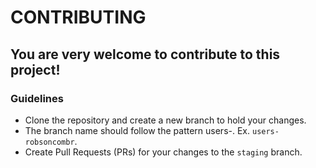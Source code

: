 # CONTRIBUTING

## You are very welcome to contribute to this project!

### Guidelines

- Clone the repository and create a new branch to hold your changes.
- The branch name should follow the pattern users-<GitHub-username>. Ex. `users-robsoncombr`.
- Create Pull Requests (PRs) for your changes to the `staging` branch.
